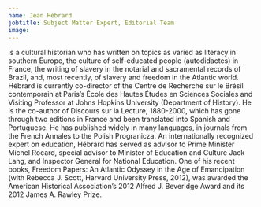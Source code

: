 ```yaml
---
name: Jean Hébrard
jobtitle: Subject Matter Expert, Editorial Team
image:
---
```

is a cultural historian who has written on topics as varied as literacy in southern Europe, the culture of self-educated people (autodidactes) in France, the writing of slavery in the notarial and sacramental records of Brazil, and, most recently, of slavery and freedom in the Atlantic world. Hébrard is currently co-director of the Centre de Recherche sur le Brésil contemporain at Paris’s École des Hautes Études en Sciences Sociales and Visiting Professor at Johns Hopkins University (Department of History). He is the co-author of Discours sur la Lecture, 1880-2000, which has gone through two editions in France and been translated into Spanish and Portuguese. He has published widely in many languages, in journals from the French Annales to the Polish Progranicza. An internationally recognized expert on education, Hébrard has served as advisor to Prime Minister Michel Rocard, special advisor to Minister of Education and Culture Jack Lang, and Inspector General for National Education. One of his recent books, Freedom Papers: An Atlantic Odyssey in the Age of Emancipation (with Rebecca J. Scott, Harvard University Press, 2012), was awarded the American Historical Association’s 2012 Alfred J. Beveridge Award and its 2012 James A. Rawley Prize.
